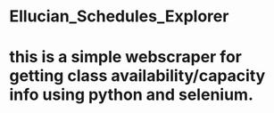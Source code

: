 # Ellucian_Schedules_Explorer
# this is a simple webscraper for getting class availability/capacity info using python and selenium.
